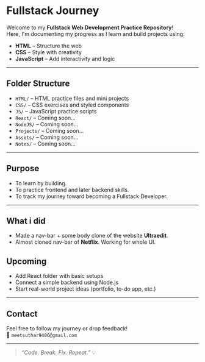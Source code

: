 # Fullstack Journey

Welcome to my **Fullstack Web Development Practice Repository**!  
Here, I'm documenting my progress as I learn and build projects using:

- **HTML** – Structure the web
- **CSS** – Style with creativity
- **JavaScript** – Add interactivity and logic

---

## Folder Structure

- `HTML/` – HTML practice files and mini projects  
- `CSS/` – CSS exercises and styled components  
- `JS/` – JavaScript practice scripts  
- `React/` – Coming soon...
- `NodeJS/` – Coming soon...
- `Projects/` – Coming soon...
- `Assets/` – Coming soon...
- `Notes/` – Coming soon...

---

## Purpose

- To learn by building.
- To practice frontend and later backend skills.
- To track my journey toward becoming a Fullstack Developer.

---

## What i did

- Made a nav-bar + some body clone of the website **Ultraedit**.
- Almost cloned nav-bar of **Netflix**. Working for whole UI.

## Upcoming

- Add React folder with basic setups  
- Connect a simple backend using Node.js  
- Start real-world project ideas (portfolio, to-do app, etc.)

---

## Contact

Feel free to follow my journey or drop feedback!  
📧 `meetsuthar9406@gmail.com`

---

> _“Code. Break. Fix. Repeat.”_ 💡
